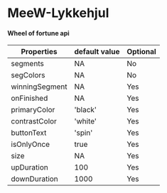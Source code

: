 # MeeW-Lykkehjul 

#### Wheel of fortune api

|Properties|default value|Optional|
|---|---|---|
|segments 	|NA 	|No|
|segColors |	NA| 	No|
|winningSegment| 	NA| 	Yes|
|onFinished|NA|Yes|
|primaryColor| 	'black'| 	Yes|
|contrastColor|'white'| 	Yes|
|buttonText| 	'spin'| 	Yes|
|isOnlyOnce| 	true| 	Yes|
|size|NA|Yes|
|upDuration| 	100| 	Yes|
|downDuration| 	1000| 	Yes|